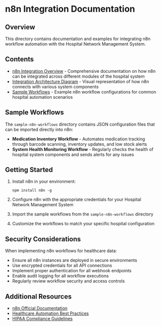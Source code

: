 # n8n Integration Documentation

## Overview

This directory contains documentation and examples for integrating n8n workflow automation with the Hospital Network Management System.

## Contents

- [n8n Integration Overview](./n8n-integration.md) - Comprehensive documentation on how n8n can be integrated across different modules of the hospital system
- [Integration Architecture Diagram](./n8n-integration-diagram.svg) - Visual representation of how n8n connects with various system components
- [Sample Workflows](./sample-n8n-workflows/) - Example n8n workflow configurations for common hospital automation scenarios

## Sample Workflows

The `sample-n8n-workflows` directory contains JSON configuration files that can be imported directly into n8n:

- **Medication Inventory Workflow** - Automates medication tracking through barcode scanning, inventory updates, and low stock alerts
- **System Health Monitoring Workflow** - Regularly checks the health of hospital system components and sends alerts for any issues

## Getting Started

1. Install n8n in your environment:
   ```
   npm install n8n -g
   ```

2. Configure n8n with the appropriate credentials for your Hospital Network Management System

3. Import the sample workflows from the `sample-n8n-workflows` directory

4. Customize the workflows to match your specific hospital configuration

## Security Considerations

When implementing n8n workflows for healthcare data:

- Ensure all n8n instances are deployed in secure environments
- Use encrypted credentials for all API connections
- Implement proper authentication for all webhook endpoints
- Enable audit logging for all workflow executions
- Regularly review workflow security and access controls

## Additional Resources

- [n8n Official Documentation](https://docs.n8n.io/)
- [Healthcare Automation Best Practices](https://n8n.io/blog/)
- [HIPAA Compliance Guidelines](https://www.hhs.gov/hipaa/)
